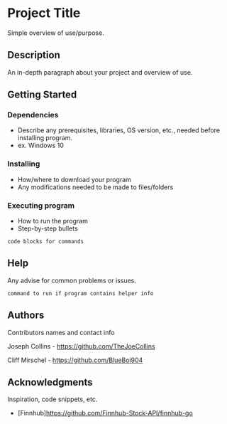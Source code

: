 # Project Title

Simple overview of use/purpose.

## Description

An in-depth paragraph about your project and overview of use.

## Getting Started

### Dependencies

- Describe any prerequisites, libraries, OS version, etc., needed before installing program.
- ex. Windows 10

### Installing

- How/where to download your program
- Any modifications needed to be made to files/folders

### Executing program

- How to run the program
- Step-by-step bullets

```
code blocks for commands
```

## Help

Any advise for common problems or issues.

```
command to run if program contains helper info
```

## Authors

Contributors names and contact info

Joseph Collins - https://github.com/TheJoeCollins

Cliff Mirschel - https://github.com/BlueBoi904

## Acknowledgments

Inspiration, code snippets, etc.

- [Finnhub]https://github.com/Finnhub-Stock-API/finnhub-go
